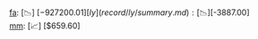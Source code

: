 [fa](record/fa/summary.md): [📉] [$-927200.01]  
[ly](record/ly/summary.md): [📉] [$-3887.00]  
[mm](record/mm/summary.md): [📈] [$659.60]  
